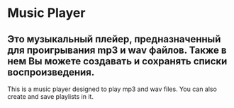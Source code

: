 # Music Player
Это музыкальный плейер, предназначенный для проигрывания mp3 и wav файлов.
Также в нем Вы можете создавать и сохранять списки воспроизведения.
--------------------------------------------------------------------------
This is a music player designed to play mp3 and wav files.
You can also create and save playlists in it.



